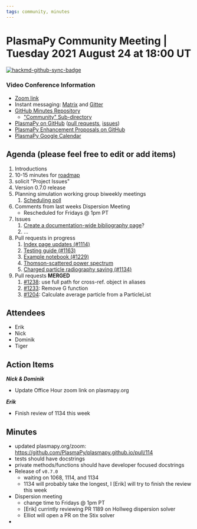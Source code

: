 ```yaml
---
tags: community, minutes
---
```


# PlasmaPy Community Meeting | Tuesday 2021 August 24 at 18:00 UT

[![hackmd-github-sync-badge](https://hackmd.io/zs3DKJC9TC-WvFR-5W937Q/badge)](https://hackmd.io/zs3DKJC9TC-WvFR-5W937Q)


### Video Conference Information
* [Zoom link](https://zoom.us/j/91633383503?pwd=QWNkdHpWeFhrYW1vQy91ODNTVG5Ndz09)
* Instant messaging: [Matrix](https://app.element.io/#/room/#plasmapy:openastronomy.org) and [Gitter](https://gitter.im/PlasmaPy/Lobby)
* [GitHub Minutes Repository](https://github.com/PlasmaPy/plasmapy-project/tree/master/minutes)
    * ["Community" Sub-directory](https://github.com/PlasmaPy/plasmapy-project/tree/master/minutes/_community)
* [PlasmaPy on GitHub](https://github.com/PlasmaPy/plasmapy) ([pull requests](https://github.com/PlasmaPy/plasmapy/pulls), [issues](https://github.com/PlasmaPy/plasmapy/issues))
* [PlasmaPy Enhancement Proposals on GitHub](https://github.com/PlasmaPy/PlasmaPy-PLEPs) 
* [PlasmaPy Google Calendar](https://calendar.google.com/calendar/embed?src=c_sqqq390s24jjfjp3q86pv41pi8%40group.calendar.google.com&ctz=America%2FNew_York)

## Agenda (please feel free to edit or add items)

1. Introductions
2. 10-15 minutes for [roadmap](https://hackmd.io/@plasmapy/ry0mmnj6v)
3. solicit "Project Issues"
4. Version 0.7.0 release
5. Planning simulation working group biweekly meetings
    1. [Scheduling poll](https://www.when2meet.com/?12617374-a7AjW)
7. Comments from last weeks Dispersion Meeting
    * Rescheduled for Fridays @ 1pm PT
8. Issues
    1. [Create a documentation-wide bibliography page](https://github.com/PlasmaPy/PlasmaPy/issues/1243)?
    2. ...
9. Pull requests in progress 
    1. [Index page updates (#1114)](https://github.com/PlasmaPy/PlasmaPy/pull/1114)
    2. [Testing guide (#1163)](https://github.com/PlasmaPy/PlasmaPy/pull/1163)
    3. [Example notebook (#1229)](https://github.com/PlasmaPy/PlasmaPy/pull/1229)
    4. [Thomson-scattered power spectrum](https://github.com/PlasmaPy/PlasmaPy/pull/1236)
    5. [Charged particle radiography saving (#1134)](https://github.com/PlasmaPy/PlasmaPy/pull/1134)
10. Pull requests **MERGED**
    1. [#1238](https://github.com/PlasmaPy/PlasmaPy/pull/1238): use full path for cross-ref. object in aliases
    2. [#1233](https://github.com/PlasmaPy/PlasmaPy/pull/1233): Remove G function
    3. [#1204](https://github.com/PlasmaPy/PlasmaPy/pull/1204): Calculate average particle from a ParticleList
    
## Attendees

* Erik
* Nick
* Dominik
* Tiger

## Action Items

***Nick & Dominik***
* Update Office Hour zoom link on plasmapy.org

***Erik***
* Finish review of 1134 this week

## Minutes

* updated plasmapy.org/zoom: https://github.com/PlasmaPy/plasmapy.github.io/pull/114
* tests should have docstrings
* private methods/functions should have developer focused docstrings
* Release of `v0.7.0`
    * waiting on 1068, 1114, and 1134
    * 1134 will probably take the longest, I [Erik] will try to finish the review this week
* Dispersion meeting
    * change time to Fridays @ 1pm PT
    * [Erik] currintly reviewing PR 1189 on Hollweg dispersion solver
    * Elliot will open a PR on the Stix solver
* 